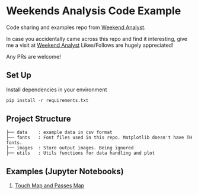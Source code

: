 # Weekends Analysis Code Example

Code sharing and examples repo from [Weekend Analyst]().

In case you accidentally came across this repo and find it interesting, give me a visit at [Weekend Analyst]() Likes/Follows are hugely appreciated!

Any PRs are welcome!

## Set Up

Install dependencies in your environment

```python
pip install -r requirements.txt
```

## Project Structure

```shell
├── data    : example data in csv format
├── fonts   : Font files used in this repo. Matplotlib doesn't have TH fonts.
├── images  : Store output images. Being ignored
├── utils   : Utils functions for data handling and plot
```

## Examples (Jupyter Notebooks)

1. [Touch Map and Passes Map](/Users/mai/Projects/football/weekends-analysis/example_touchmap.ipynb)
